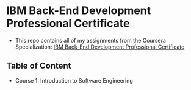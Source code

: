 # IBM Back-End Development Professional Certificate

- This repo contains all of my assignments from the Coursera Specialization: [IBM Back-End Development Professional Certificate](https://www.coursera.org/professional-certificates/ibm-backend-development)

## Table of Content

- Course 1: Introduction to Software Engineering


